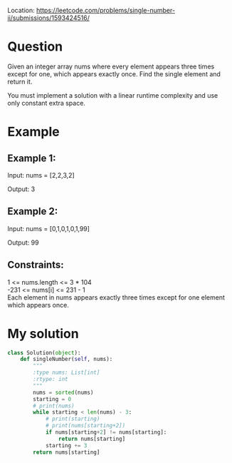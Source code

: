 Location: https://leetcode.com/problems/single-number-ii/submissions/1593424516/
# Question
Given an integer array nums where every element appears three times except for one, which appears exactly once. Find the single element and return it.

You must implement a solution with a linear runtime complexity and use only constant extra space.
 
# Example

## Example 1:

Input: nums = [2,2,3,2]

Output: 3

## Example 2:

Input: nums = [0,1,0,1,0,1,99]

Output: 99
## Constraints:

1 <= nums.length <= 3 * 104\
-231 <= nums[i] <= 231 - 1\
Each element in nums appears exactly three times except for one element which appears once.
 

# My solution 
```python
class Solution(object):
    def singleNumber(self, nums):
        """
        :type nums: List[int]
        :rtype: int
        """
        nums = sorted(nums)
        starting = 0
        # print(nums)
        while starting < len(nums) - 3:
            # print(starting)
            # print(nums[starting+2])
            if nums[starting+2] != nums[starting]:
                return nums[starting]
            starting += 3
        return nums[starting]
```
